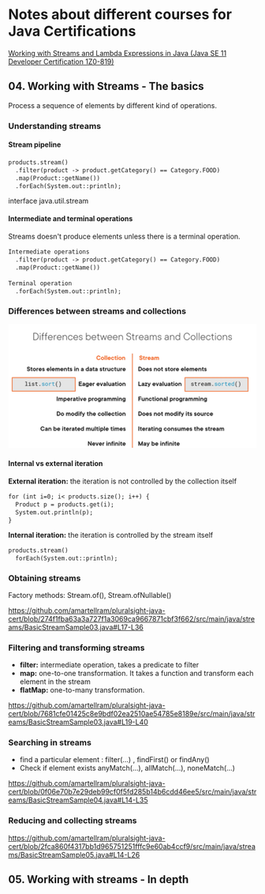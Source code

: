 # Notes about different courses for Java Certifications

[Working with Streams and Lambda Expressions in Java (Java SE 11 Developer Certification 1Z0-819)](https://app.pluralsight.com/library/courses/streams-lambda-expressions-java-se-11-developer-certification-1z0-819/table-of-contents)

## 04. Working with Streams - The basics

Process a sequence of elements by different kind of operations.

### Understanding streams

#### Stream pipeline

```
products.stream()
  .filter(product -> product.getCategory() == Category.FOOD)
  .map(Product::getName())
  .forEach(System.out::println);

```

interface java.util.stream

#### Intermediate and terminal operations

Streams doesn't produce elements unless there is a terminal operation.

```
Intermediate operations
  .filter(product -> product.getCategory() == Category.FOOD)
  .map(Product::getName())

Terminal operation
  .forEach(System.out::println);
```

### Differences between streams and collections

![image.png](assets/image.png)

#### Internal vs external iteration

**External iteration:** the iteration is not controlled by the collection itself

```
for (int i=0; i< products.size(); i++) {
  Product p = products.get(i);
  System.out.println(p);
}
```

**Internal iteration:** the iteration is controlled by the stream itself

```
products.stream()
  forEach(System.out::println);
```

### Obtaining streams

Factory methods: Stream.of(), Stream.ofNullable()

https://github.com/amartellram/pluralsight-java-cert/blob/274f1fba63a3a727f1a3069ca9667871cbf3f662/src/main/java/streams/BasicStreamSample03.java#L17-L36

### Filtering and transforming streams

* **filter:** intermediate operation, takes a predicate to filter
* **map:** one-to-one transformation. It takes a function and transform each element in the stream
* **flatMap:** one-to-many transformation.

https://github.com/amartellram/pluralsight-java-cert/blob/7681cfe01425c8e9bdf02ea2510ae54785e8189e/src/main/java/streams/BasicStreamSample03.java#L19-L40

### Searching in streams

* find a particular element : filter(...) , findFirst() or findAny()
* Check if element exists anyMatch(...), allMatch(...), noneMatch(...)

https://github.com/amartellram/pluralsight-java-cert/blob/0f06e70b7e29deb99cf0f5fd285b14b6cdd46ee5/src/main/java/streams/BasicStreamSample04.java#L14-L35

### Reducing and collecting streams

https://github.com/amartellram/pluralsight-java-cert/blob/2fca860f4317bb1d965751251fffc9e60ab4ccf9/src/main/java/streams/BasicStreamSample05.java#L14-L26

## 05. Working with streams - In depth
